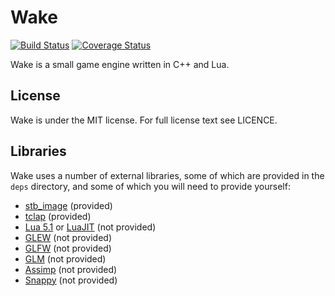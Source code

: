 # Wake

[![Build Status](https://travis-ci.org/redxdev/Wake.svg?branch=master)](https://travis-ci.org/redxdev/Wake)
[![Coverage Status](https://coveralls.io/repos/github/redxdev/Wake/badge.svg?branch=coverage)](https://coveralls.io/github/redxdev/Wake?branch=coverage)

Wake is a small game engine written in C++ and Lua.

## License

Wake is under the MIT license. For full license text see LICENCE.

## Libraries

Wake uses a number of external libraries, some of which are provided in the `deps` directory, and some of which you will
need to provide yourself:

* [stb_image](https://github.com/nothings/stb) (provided)
* [tclap](http://tclap.sourceforge.net/) (provided)
* [Lua 5.1](https://www.lua.org) or [LuaJIT](http://luajit.org/) (not provided)
* [GLEW](http://glew.sourceforge.net/) (not provided)
* [GLFW](http://www.glfw.org/) (not provided)
* [GLM](http://glm.g-truc.net/) (not provided)
* [Assimp](http://assimp.org/) (not provided)
* [Snappy](https://google.github.io/snappy/) (not provided)
